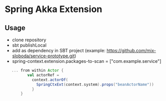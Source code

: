 # Spring Akka Extension

## Usage

* clone repository
* sbt publishLocal
* add as dependency in SBT project (example: https://github.com/mix-sloboda/service-prototype.git)
* spring-context.extension.packages-to-scan = ["com.example.service"]

```scala 
   ... from within Actor { 
          val actorRef = 
            context.actorOf(
              SpringCtxExt(context.system).props("beanActorName")) 
            }
       }   
````